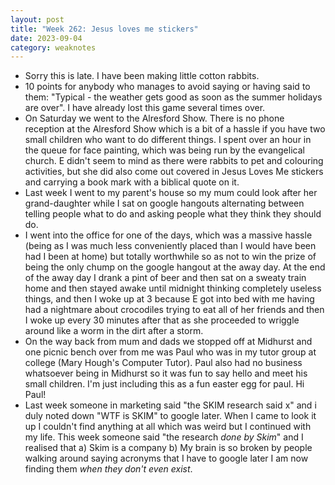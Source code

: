 ```yaml
---
layout: post
title: "Week 262: Jesus loves me stickers"
date: 2023-09-04
category: weaknotes
---
```

* Sorry this is late. I have been making little cotton rabbits.
* 10 points for anybody who manages to avoid saying or having said to them: "Typical - the weather gets good as soon as the summer holidays are over". I have already lost this game several times over.
* On Saturday we went to the Alresford Show. There is no phone reception at the Alresford Show which is a bit of a hassle if you have two small children who want to do different things. I spent over an hour in the queue for face painting, which was being run by the evangelical church. E didn't seem to mind as there were rabbits to pet and colouring activities, but she did also come out covered in Jesus Loves Me stickers and carrying a book mark with a biblical quote on it.
* Last week I went to my parent's house so my mum could look after her grand-daughter while I sat on google hangouts alternating between telling people what to do and asking people what they think they should do.
* I went into the office for one of the days, which was a massive hassle (being as I was much less conveniently placed than I would have been had I been at home) but totally worthwhile so as not to win the prize of being the only chump on the google hangout at the away day. At the end of the away day I drank a pint of beer and then sat on a sweaty train home and then stayed awake until midnight thinking completely useless things, and then I woke up at 3 because E got into bed with me having had a nightmare about crocodiles trying to eat all of her friends and then I woke up every 30 minutes after that as she proceeded to wriggle around like a worm in the dirt after a storm.
* On the way back from mum and dads we stopped off at Midhurst and one picnic bench over from me was Paul who was in my tutor group at college (Mary Hough's Computer Tutor). Paul also had no business whatsoever being in Midhurst so it was fun to say hello and meet his small children. I'm just including this as a fun easter egg for paul. Hi Paul!
* Last week someone in marketing said "the SKIM research said x" and i duly noted down "WTF is SKIM" to google later. When I came to look it up I couldn't find anything at all which was weird but I continued with my life. This week someone said "the research _done by Skim_" and I realised that
  a) Skim is a company
  b) My brain is so broken by people walking around saying acronyms that I have to google later I am now finding them _when they don't even exist_.
